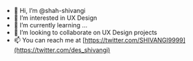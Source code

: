 - 👋 Hi, I’m @shah-shivangi
- 👀 I’m interested in UX Design
- 🌱 I’m currently learning ...
- 💞️ I’m looking to collaborate on UX Design projects
- 📫 You can reach me at [https://twitter.com/SHIVANGI9999](https://twitter.com/des_shivangi)

<!---
shah-shivangi/shah-shivangi is a ✨ special ✨ repository because its `README.md` (this file) appears on your GitHub profile.
You can click the Preview link to take a look at your changes.
--->
